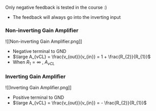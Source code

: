 Only negative feedback is tested in the course :)
- The feedback will always go into the inverting input
### Non-inverting Gain Amplifier
![[Non-inverting Gain Amplifier.png]]
- Negative terminal to GND
- $\large A_{vCL} = \frac{v_{out}}{v_{in}} = 1 + \frac{R_{2}}{R_{1}}$
- When $R_{1}= \infty$ , $A_{vCL}$
### Inverting Gain Amplifier
![[Inverting Gain Amplifier.png]]
- Positive terminal to GND
- $\large A_{vCL} = \frac{v_{out}}{v_{in}} = - \frac{R_{2}}{R_{1}}$